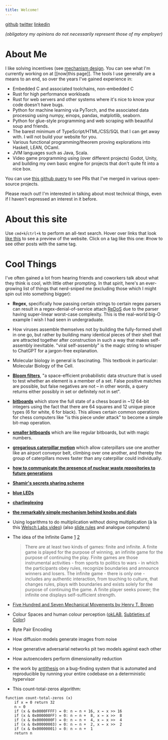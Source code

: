 ```yaml
---
title: Welcome!
---
```


[github](https://github.com/beyarkay/) [twitter](https://x.com/beyarkay) [linkedin](https://www.linkedin.com/in/boydrkane/)

_(obligatory my opinions do not necessarily represent those of my employer)_

# About Me

I like solving incentives (see [mechanism design](mechanism_design.md). You can
see what I'm currently working on at [[now|this page]]. The tools I use generally are
a means to an end, so over the years I've gained experience in:

- Embedded C and associated toolchains, non-embedded C
- Rust for high performance workloads
- Rust for web servers and other systems where it's nice to know your code
  doesn't have bugs.
- Python for machine learning via PyTorch, and the associated data processing
  using numpy, einops, pandas, matplotlib, seaborn.
- Python for glue-style programming and web scraping with beautiful soup and
  friends.
- The barest minimum of TypeScript/HTML/CSS/SQL that I can get away with. I
  will not build your website for you.
- Various functional programming/theorem proving explorations into Haskell,
  LEAN, OCaml.
- JVM languages such as Java, Scala.
- Video game programming using (over different projects) Godot, Unity, and
  building my own basic engine for projects that don't quite fit into a nice
  box.

You can use [this github
query](https://github.com/pulls?q=is%3Apr+author%3Abeyarkay+archived%3Afalse+sort%3Aupdated-desc+-repo%3Abeyarkay%2Feskom-calendar+is%3Amerged+)
to see PRs that I've merged in various open-source projects.

Please reach out! I'm interested in talking about most technical things, even
if I haven't expressed an interest in it before.

# About this site

Use `cmd+k`/`ctrl+k` to perform an all-text search. Hover over links that look
[like this](index.md) to see a preview of the website. Click on a tag like this
one: #now to see other posts with the same tag.

# Cool Things

I've often gained a lot from hearing friends and coworkers talk about what they
think is cool, with little other prompting. In that spirit, here's an
ever-growing list of things that nerd-sniped me (excluding those which I might
spin out into something bigger):

- **Regex**, specifically how passing certain strings to certain regex parsers
  can result in a regex-denial-of-service attach
  [ReDoS](https://en.wikipedia.org/wiki/ReDoS) due to the parser having
  super-linear worst-case complexity. This is the real-world big-O example I
  wish I had seen in undergraduate.

- How viruses assemble themselves not by building the fully-formed shell in one
  go, but rather by building many identical pieces of their shell that are
  attracted together after construction in such a way that makes self-assembly
  inevitable. "viral self-assembly" is the magic string to whisper to ChatGPT
  for a jargon-free explanation.

- Molecular biology in general is fascinating. This textbook in particular:
  Molecular Biology of the Cell.

- [**Bloom filters**](https://en.wikipedia.org/wiki/Bloom_filter), "a
  space-efficient probabilistic data structure that is used to test whether an
  element is a member of a set. False positive matches are possible, but false
  negatives are not – in other words, a query returns either possibly in set or
  definitely not in set".
- [**bitboards**](https://www.chessprogramming.org/Bitboards#The_Board_of_Sets)
  which store the full state of a chess board in ~12 64-bit integers using the
  fact that there are 64 squares and 12 unique piece types (6 for white, 6 for
  black). This allows certain common operations for chess computers like "is
  this piece under attack" to become a simple bit-map operation.
- [**smaller bitboards**](https://www.chessprogramming.org/Magic_Bitboards) which
  are like regular bitboards, but with magic numbers.
- [**gregarious caterpillar motion**](https://youtu.be/kbFMkXTMucA) which allow
  caterpillars use one another like an airport conveyor belt, climbing over one
  another, and thereby the group of caterpillars moves faster than any
  caterpillar could individually.
- [**how to communicate the presence of nuclear waste repositories to future generations**](https://en.wikipedia.org/wiki/Long-term_nuclear_waste_warning_messages)
- [**Shamir's secrets sharing scheme**](https://en.m.wikipedia.org/wiki/Shamir's_secret_sharing)
- [**blue LEDs**](https://en.wikipedia.org/wiki/Light-emitting_diode#Blue_LED)
- [**charlieplexing**](https://en.wikipedia.org/wiki/Charlieplexing)
- [**the remarkably simple mechanism behind knobs and dials**](https://en.wikipedia.org/wiki/Potentiometer#Construction)
- Using logarithms to do multiplication without doing multiplication (à la this [Welsch Labs video](https://www.youtube.com/watch?v=A9WY_HZUK8Q)) (also [slide rules](https://en.wikipedia.org/wiki/Slide_rule) and analogue computers)
- The idea of the Infinite Game [1](https://en.wikipedia.org/wiki/Finite_and_Infinite_Games) [2](https://en.wikipedia.org/wiki/The_Infinite_Game)
  > There are at least two kinds of games: finite and infinite. A finite
  > game is played for the purpose of winning, an infinite game for the
  > purpose of continuing the play. Finite games are those instrumental
  > activities - from sports to politics to wars - in which the participants
  > obey rules, recognize boundaries and announce winners and losers.
  > The infinite game - there is only one - includes any authentic interaction,
  > from touching to culture, that changes rules, plays with boundaries
  > and exists solely for the purpose of continuing the game. A finite player
  > seeks power; the infinite one displays self-sufficient strength.
- [Five Hundred and Seven Mechanical Movements by Henry T. Brown](https://507movements.com/about.html)
- Colour Spaces and human colour perception ([okLAB](https://www.youtube.com/watch?v=nJlZT5AE9zY), [Subtleties of Color](https://earthobservatory.nasa.gov/blogs/elegantfigures/2013/08/05/subtleties-of-color-part-1-of-6/))
- Byte Pair Encoding
- How diffusion models generate images from noise
- How generative adversarial networks pit two models against each other
- How autoencoders perform dimensionality reduction
- the work by [antithesis](https://antithesis.com/blog/is_something_bugging_you/) on a bug-finding system that is automated and reproducible by running your entire codebase on a deterministic hypervisor
- This count-total-zeros algorithm:

```
function count-total-zeros (x)
    if x = 0 return 32
    n ← 0
    if (x & 0x0000FFFF) = 0: n ← n + 16, x ← x >> 16
    if (x & 0x000000FF) = 0: n ← n +  8, x ← x >>  8
    if (x & 0x0000000F) = 0: n ← n +  4, x ← x >>  4
    if (x & 0x00000003) = 0: n ← n +  2, x ← x >>  2
    if (x & 0x00000001) = 0: n ← n +  1
    return n
```
